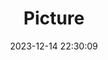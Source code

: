 ---
weight: 1
images:
- /images/edited/130.jpeg
title: Picture
date: 2023-12-14 22:30:09
tags: [luminarneo,work,ilce7m3]
---